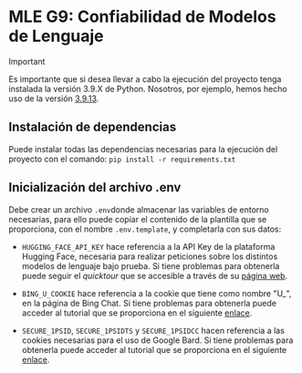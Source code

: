 # MLE G9: Confiabilidad de Modelos de Lenguaje

> [!IMPORTANT]  
> Es importante que si desea llevar a cabo la ejecución del proyecto tenga instalada la versión 3.9.X de Python. Nosotros, por ejemplo, hemos hecho uso de la versión [3.9.13](https://www.python.org/downloads/release/python-3913/).

## Instalación de dependencias

Puede instalar todas las dependencias necesarias para la ejecución del proyecto con el comando: `pip install -r requirements.txt`

## Inicialización del archivo .env

Debe crear un archivo `.env`donde almacenar las variables de entorno necesarias, para ello puede copiar el contenido de la plantilla que se proporciona, con el nombre `.env.template`, y completarla con sus datos:

- `HUGGING_FACE_API_KEY` hace referencia a la API Key de la plataforma Hugging Face, necesaria para realizar peticiones sobre los distintos modelos de lenguaje bajo prueba. Si tiene problemas para obtenerla puede seguir el _quicktour_ que se accesible a través de su [página web](https://huggingface.co/docs/api-inference/quicktour).

- `BING_U_COOKIE` hace referencia a la cookie que tiene como nombre "U\_", en la página de Bing Chat. Si tiene problemas para obtenerla puede acceder al tutorial que se proporciona en el siguiente [enlace]().

- `SECURE_1PSID`, `SECURE_1PSIDTS` y `SECURE_1PSIDCC` hacen referencia a las cookies necesarias para el uso de Google Bard. Si tiene problemas para obtenerla puede acceder al tutorial que se proporciona en el siguiente [enlace]().
